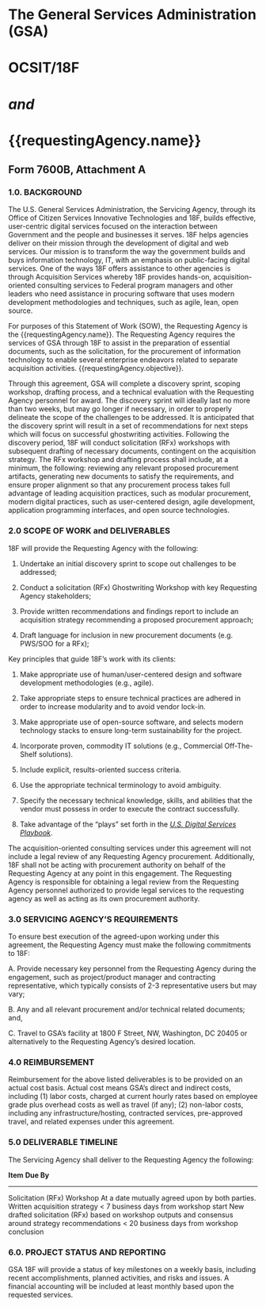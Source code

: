 # The General Services Administration (GSA)

# OCSIT/18F

# *and*

# {{requestingAgency.name}}

## Form 7600B, Attachment A

### 1.0. BACKGROUND

The U.S. General Services Administration, the Servicing Agency, through
its Office of Citizen Services Innovative Technologies and 18F, builds
effective, user-centric digital services focused on the interaction
between Government and the people and businesses it serves. 18F helps
agencies deliver on their mission through the development of digital and
web services. Our mission is to transform the way the government builds
and buys information technology, IT, with an emphasis on public-facing
digital services. One of the ways 18F offers assistance to other
agencies is through Acquisition Services whereby 18F provides hands-on,
acquisition-oriented consulting services to Federal program managers and
other leaders who need assistance in procuring software that uses modern
development methodologies and techniques, such as agile, lean, open
source.

For purposes of this Statement of Work (SOW), the Requesting Agency is
the {{requestingAgency.name}}. The Requesting Agency requires
the services of GSA through 18F to assist in the preparation of
essential documents, such as the solicitation, for the procurement of
information technology to enable several enterprise endeavors related to
separate acquisition activities. {{requestingAgency.objective}}.

Through this agreement, GSA will complete a discovery sprint, scoping
workshop, drafting process, and a technical evaluation with the
Requesting Agency personnel for award. The discovery sprint will ideally
last no more than two weeks, but may go longer if necessary, in order to
properly delineate the scope of the challenges to be addressed. It is
anticipated that the discovery sprint will result in a set of
recommendations for next steps which will focus on successful
ghostwriting activities. Following the discovery period, 18F will
conduct solicitation (RFx) workshops with subsequent drafting of
necessary documents, contingent on the acquisition strategy. The RFx
workshop and drafting process shall include, at a minimum, the
following: reviewing any relevant proposed procurement artifacts,
generating new documents to satisfy the requirements, and ensure proper
alignment so that any procurement process takes full advantage of
leading acquisition practices, such as modular procurement, modern
digital practices, such as user-centered design, agile development,
application programming interfaces, and open source technologies.

### 2.0 SCOPE OF WORK and DELIVERABLES

18F will provide the Requesting Agency with the following:

1.  Undertake an initial discovery sprint to scope out challenges to be addressed;

2.  Conduct a solicitation (RFx) Ghostwriting Workshop with key Requesting Agency stakeholders;

3.  Provide written recommendations and findings report to include an acquisition strategy recommending a proposed procurement approach;

4.  Draft language for inclusion in new procurement documents (e.g. PWS/SOO for a RFx);

Key principles that guide 18F’s work with its clients:

1.  Make appropriate use of human/user-centered design and software development methodologies (e.g., agile).

2.  Take appropriate steps to ensure technical practices are adhered in order to increase modularity and to avoid vendor lock-in.

3.  Make appropriate use of open-source software, and selects modern technology stacks to ensure long-term sustainability for the project.

4.  Incorporate proven, commodity IT solutions (e.g., Commercial Off-The-Shelf solutions).

5.  Include explicit, results-oriented success criteria.

6.  Use the appropriate technical terminology to avoid ambiguity.

7.  Specify the necessary technical knowledge, skills, and abilities that the vendor must possess in order to execute the contract successfully.

8.  Take advantage of the “plays” set forth in the *[U.S. Digital Services Playbook](https://playbook.cio.gov/)*.

The acquisition-oriented consulting services under this agreement will
not include a legal review of any Requesting Agency procurement.
Additionally, 18F shall not be acting with procurement authority on
behalf of the Requesting Agency at any point in this engagement. The
Requesting Agency is responsible for obtaining a legal review from the
Requesting Agency personnel authorized to provide legal services to the
requesting agency as well as acting as its own procurement authority.

### 3.0 SERVICING AGENCY’S REQUIREMENTS

To ensure best execution of the agreed-upon working under this
agreement, the Requesting Agency must make the following commitments to
18F:

A.  Provide necessary key personnel from the Requesting Agency during the engagement, such as project/product manager and contracting representative, which typically consists of 2-3 representative users but may vary;

B.  Any and all relevant procurement and/or technical related documents; and,

C.  Travel to GSA’s facility at 1800 F Street, NW, Washington, DC 20405 or alternatively to the Requesting Agency’s desired location.

### 4.0 REIMBURSEMENT

Reimbursement for the above listed deliverables is to be provided on an
actual cost basis. Actual cost means GSA’s direct and indirect costs,
including (1) labor costs, charged at current hourly rates based on
employee grade plus overhead costs as well as travel (if any); (2)
non-labor costs, including any infrastructure/hosting, contracted
services, pre-approved travel, and related expenses under this
agreement.

### 5.0 DELIVERABLE TIMELINE

The Servicing Agency shall deliver to the Requesting Agency the
following:

  **Item**                                                                                                 **Due By**
  -------------------------------------------------------------------------------------------------------- -------------------------------------------------
  Solicitation (RFx) Workshop                                                                              At a date mutually agreed upon by both parties.
  Written acquisition strategy                                                                             &lt; 7 business days from workshop start
  New drafted solicitation (RFx) based on workshop outputs and consensus around strategy recommendations   &lt; 20 business days from workshop conclusion

### 6.0. PROJECT STATUS AND REPORTING

GSA 18F will provide a status of key milestones on a weekly basis,
including recent accomplishments, planned activities, and risks and
issues. A financial accounting will be included at least monthly based
upon the requested services.
